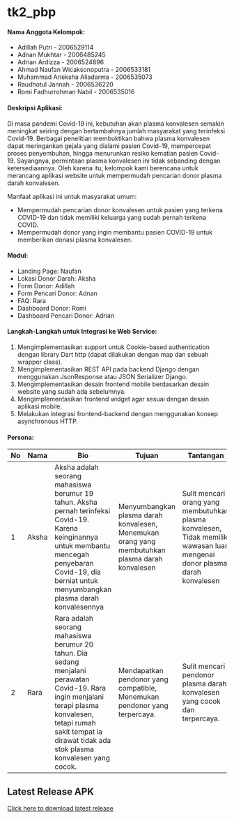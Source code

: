 # tk2_pbp

#### Nama Anggota Kelompok:

- Adillah Putri - 2006529114
- Adnan Mukhtar - 2006485245
- Adrian Ardizza - 2006524896
- Ahmad Naufan Wicaksonoputra - 2006533181
- Muhammad Arieksha Aliadarma - 2006535073
- Raudhotul Jannah - 2006536220
- Romi Fadhurrohman Nabil - 2006535016

#### Deskripsi Aplikasi:

Di masa pandemi Covid-19 ini, kebutuhan akan plasma konvalesen semakin meningkat seiring dengan bertambahnya jumlah masyarakat yang terinfeksi Covid-19. Berbagai penelitian membuktikan bahwa plasma konvalesen dapat meringankan gejala yang dialami pasien Covid-19, mempercepat proses penyembuhan, hingga menurunkan resiko kematian pasien Covid-19. Sayangnya, permintaan plasma konvalesen ini tidak sebanding dengan ketersediaannya. Oleh karena itu, kelompok kami berencana untuk merancang aplikasi website untuk mempermudah pencarian donor plasma darah konvalesen.

Manfaat aplikasi ini untuk masyarakat umum:

- Mempermudah pencarian donor konvalesen untuk pasien yang terkena COVID-19 dan tidak memiliki keluarga yang sudah pernah terkena COVID.
- Mempermudah donor yang ingin membantu pasien COVID-19 untuk memberikan donasi plasma konvalesen.

#### Modul:

- Landing Page: Naufan
- Lokasi Donor Darah: Aksha
- Form Donor: Adillah
- Form Pencari Donor: Adnan
- FAQ: Rara
- Dashboard Donor: Romi
- Dashboard Pencari Donor: Adrian

#### Langkah-Langkah untuk Integrasi ke Web Service:

1. Mengimplementasikan support untuk Cookie-based authentication dengan library Dart http (dapat dilakukan dengan map dan sebuah wrapper class).
2. Mengimplementasikan REST API pada backend Django dengan menggunakan JsonResponse atau JSON Serializer Django.
3. Mengimplementasikan desain frontend mobile berdasarkan desain website yang sudah ada sebelumnya.
4. Mengimplementasikan frontend widget agar sesuai dengan desain aplikasi mobile.
5. Melakukan integrasi frontend-backend dengan menggunakan konsep asynchronous HTTP.

#### Persona:

| No  | Nama  | Bio                                                                                                                                                                                                                       | Tujuan                                                                                          | Tantangan                                                                                                                  |
| --- | ----- | ------------------------------------------------------------------------------------------------------------------------------------------------------------------------------------------------------------------------- | ----------------------------------------------------------------------------------------------- | -------------------------------------------------------------------------------------------------------------------------- |
| 1   | Aksha | Aksha adalah seorang mahasiswa berumur 19 tahun. Aksha pernah terinfeksi Covid-19. Karena keinginannya untuk membantu mencegah penyebaran Covid-19, dia berniat untuk menyumbangkan plasma darah konvalesennya            | Menyumbangkan plasma darah konvalesen, Menemukan orang yang membutuhkan plasma darah konvalesen | Sulit mencari orang yang membutuhkan plasma konvalesen, Tidak memiliki wawasan luas mengenai donor plasma darah konvalesen |
| 2   | Rara  | Rara adalah seorang mahasiswa berumur 20 tahun. Dia sedang menjalani perawatan Covid-19. Rara ingin menjalani terapi plasma konvalesen, tetapi rumah sakit tempat ia dirawat tidak ada stok plasma konvalesen yang cocok. | Mendapatkan pendonor yang compatible, Menemukan pendonor yang terpercaya.                       | Sulit mencari pendonor plasma darah konvalesen yang cocok dan terpercaya.                                                  |

## Latest Release APK
[Click here to download latest release](https://github.com/Pejuang-PBP/tk2_pbp/releases/latest)
